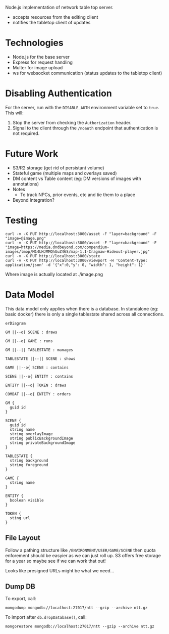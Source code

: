 Node.js implementation of network table top server.

* accepts resources from the editing client
* notifies the tabletop client of updates

# Technologies

* Node.js for the base server
* Express for request handling
* Multer for image upload
* ws for websocket communication (status updates to the tabletop client)

# Disabling Authentication

For the server, run with the `DISABLE_AUTH` environment variable set to `true`.
This will:

1. Stop the server from checking the `Authorization` header.
1. Signal to the client through the `/noauth` endpoint that authentication is
not required.

# Future Work

* S3/R2 storage (get rid of persistant volume)
* Stateful game (multiple maps and overlays saved)
* DM content vs Table content (eg: DM versions of images with annotations)
* Notes
  * To track NPCs, prior events, etc and tie them to a place
* Beyond Integration?

# Testing

```
curl -v -X PUT http://localhost:3000/asset -F "layer=background" -F "image=@image.png"
curl -v -X PUT http://localhost:3000/asset -F "layer=background" -F "image=https://media.dndbeyond.com/compendium-images/lmop/M14LHJMMQhUuZ46S/map-1.1-Cragmaw-Hideout-player.jpg"
curl -v -X PUT http://localhost:3000/state
curl -v -X PUT http://localhost:3000/viewport -H 'Content-Type: application/json' -d '{"x":0,"y": 0, "width": 1, "height": 1}'
```

Where image is actually located at ./image.png

# Data Model

This data model only applies when there is a database. In standalone (eg: basic docker) there is only a single tablestate shared across all connections.

```mermaid
erDiagram

GM ||--o{ SCENE : draws

GM ||--o{ GAME : runs

GM ||--|| TABLESTATE : manages

TABLESTATE ||--|| SCENE : shows

GAME ||--o{ SCENE : contains

SCENE ||--o{ ENTITY : contains

ENTITY ||--o| TOKEN : draws

COMBAT ||--o{ ENTITY : orders

GM {
  guid id
}

SCENE {
  guid id
  string name
  string overlayImage
  string publicBackgroundImage
  string privateBackgroundImage
}

TABLESTATE {
  string background
  string foreground
}

GAME {
  string name
}

ENTITY {
  boolean visible
}

TOKEN {
  sting url
}
```

## File Layout

Follow a pathing structure like `/ENVIRONMENT/USER/GAME/SCENE` then quota enforement should be easyier as we can just roll up. S3 offers free storage for a year so maybe see if we can work that out!

Looks like presigned URLs might be what we need...

## Dump DB

To export, call: 

```
mongodump mongodb://localhost:27017/ntt --gzip --archive ntt.gz
```

To import after `db.dropDatabase()`, call:

```
mongorestore mongodb://localhost:27017/ntt --gzip --archive ntt.gz
```